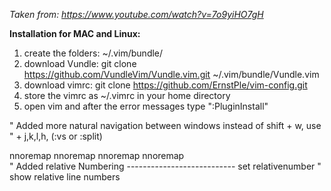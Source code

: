 *Taken from: https://www.youtube.com/watch?v=7o9yiHO7gH*

**Installation for MAC and Linux:**
1) create the folders: ~/.vim/bundle/
2) download Vundle: git clone https://github.com/VundleVim/Vundle.vim.git ~/.vim/bundle/Vundle.vim
3) download vimrc: git clone https://github.com/ErnstPle/vim-config.git
4) store the vimrc as ~/.vimrc in your home directory
5) open vim and after the error messages type ":PluginInstall"

" Added more natural navigation between windows instead of shift + w, use <ctrl>
" + j,k,l,h, (:vs or :split)
<div class="text-gray mb-2">
nnoremap <C-J> <C-W><C-J>
nnoremap <C-K> <C-W><C-K>
nnoremap <C-L> <C-W><C-L>
nnoremap <C-H> <C-W><C-H>
  </div>
" Added relative Numbering 
---------------------------
set relativenumber                          " show relative line numbers
